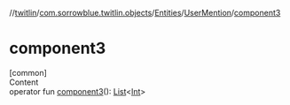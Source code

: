 //[twitlin](../../../index.md)/[com.sorrowblue.twitlin.objects](../../index.md)/[Entities](../index.md)/[UserMention](index.md)/[component3](component3.md)



# component3  
[common]  
Content  
operator fun [component3](component3.md)(): [List](https://kotlinlang.org/api/latest/jvm/stdlib/kotlin.collections/-list/index.html)<[Int](https://kotlinlang.org/api/latest/jvm/stdlib/kotlin/-int/index.html)>  



